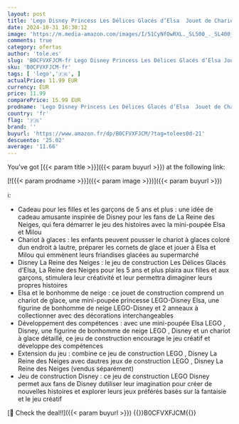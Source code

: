 ```yaml
---
layout: post
title: 'Lego Disney Princess Les Délices Glacés d’Elsa  Jouet de Chariot à Glace  Mini Poupée Elsa et Bonhomme de Neige de La Reine des Neiges  Cadeau de Princesse pour Filles et Garçons Dès 5 Ans 43234'
date: 2024-10-31 16:30:12
image: 'https://m.media-amazon.com/images/I/51CyNfOwRXL._SL500_._SL400_.jpg'
comments: true
category: ofertas
author: 'tole.es'
slug: 'B0CFVXFJCM-fr Lego Disney Princess Les Délices Glacés d’Elsa Jouet de...'
sku: 'B0CFVXFJCM-fr'
tags: [ 'lego','🇫🇷', ]
actualPrice: 11.99 EUR
currency: EUR
price: 11.99
comparePrice: 15.99 EUR
prodname: 'Lego Disney Princess Les Délices Glacés d’Elsa  Jouet de Chariot à Glace  Mini Poupée Elsa et Bonhomme de Neige de La Reine des Neiges  Cadeau de Princesse pour Filles et Garçons Dès 5 Ans 43234'
country: 'fr'
flag: '🇫🇷'
brand: ''
buyurl: 'https://www.amazon.fr/dp/B0CFVXFJCM/?tag=tolees0d-21'
descuento: '25.02'
average: '11.66'
---
```


You've got [{{< param title >}}]({{< param buyurl >}}) at the following link:

[![{{< param prodname >}}]({{< param image >}})]({{< param buyurl >}})

ℹ️:

- Cadeau pour les filles et les garçons de 5 ans et plus : une idée de cadeau amusante inspirée de Disney pour les fans de La Reine des Neiges, qui fera démarrer le jeu des histoires avec la mini-poupée Elsa et Milou
- Chariot à glaces : les enfants peuvent pousser le chariot à glaces coloré dun endroit à lautre, préparer les cornets de glace et jouer à Elsa et Milou qui emmènent leurs friandises glacées au supermarché
- Disney La Reine des Neiges : le jeu de construction Les Délices Glacés d’Elsa, La Reine des Neiges pour les 5 ans et plus plaira aux filles et aux garçons, stimulera leur créativité et leur permettra dimaginer leurs propres histoires
- Elsa et le bonhomme de neige : ce jouet de construction comprend un chariot de glace, une mini-poupée princesse LEGO-Disney Elsa, une figurine de bonhomme de neige LEGO-Disney et 2 anneaux à collectionner avec des décorations interchangeables
- Développement des compétences : avec une mini-poupée Elsa LEGO , Disney, une figurine de bonhomme de neige LEGO , Disney et un chariot à glace détaillé, ce jeu de construction encourage le jeu créatif et développe des compétences
- Extension du jeu : combine ce jeu de construction LEGO , Disney La Reine des Neiges avec dautres jeux de construction LEGO , Disney La Reine des Neiges (vendus séparément)
- Jeu de construction Disney : ce jeu de construction LEGO Disney permet aux fans de Disney dutiliser leur imagination pour créer de nouvelles histoires et explorer leurs jeux préférés basés sur la fantaisie et le jeu créatif

[🛒 Check the deal!!]({{< param buyurl >}})
{{<world>}}B0CFVXFJCM{{</world>}}
